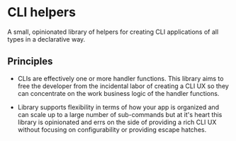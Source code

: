 # CLI helpers

A small, opinionated library of helpers for creating CLI applications of all types in a declarative way.

## Principles

* CLIs are effectively one or more handler functions. This library aims to free the developer from the incidental labor of creating a CLI UX so they can concentrate on the work business logic of the handler functions.

* Library supports flexibility in terms of how your app is organized and can scale up to a large number of sub-commands but at it's heart this library is opinionated and errs on the side of providing a rich CLI UX without focusing on configurability or providing escape hatches.
